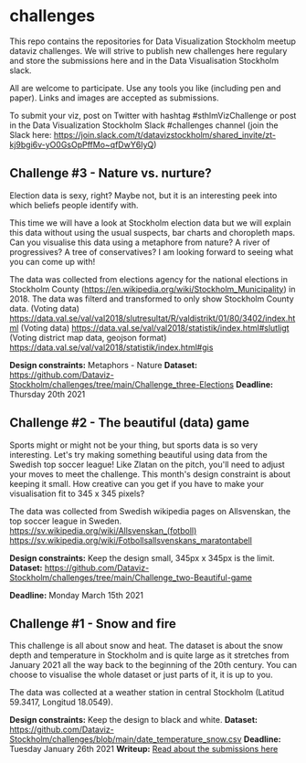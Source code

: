 # challenges
This repo contains the repositories for Data Visualization Stockholm meetup dataviz challenges. We will strive to publish new challenges here regulary and store the submissions here and in the Data Visualisation Stockholm slack.

All are welcome to participate. Use any tools you like (including pen and paper). Links and images are accepted as submissions.

To submit your viz, post on Twitter with hashtag #sthlmVizChallenge or post in the Data Visualization Stockholm Slack #challenges channel (join the Slack here: https://join.slack.com/t/datavizstockholm/shared_invite/zt-kj9bgi6v-yO0GsOpPffMo~qfDwY6IyQ)

## Challenge #3 - Nature vs. nurture?
Election data is sexy, right? Maybe not, but it is an interesting peek into which beliefs people identify with. 

This time we will have a look at Stockholm election data but we will explain this data without using the usual suspects, bar charts and choropleth maps. Can you visualise this data using a metaphore from nature? A river of progressives? A tree of conservatives? I am looking forward to seeing what you can come up with!

The data was collected from elections agency for the national elections in Stockholm County (https://en.wikipedia.org/wiki/Stockholm_Municipality) in 2018. The data was filterd and transformed to only show Stockholm County data.
(Voting data) https://data.val.se/val/val2018/slutresultat/R/valdistrikt/01/80/3402/index.html
(Voting data) https://data.val.se/val/val2018/statistik/index.html#slutligt
(Voting district map data, geojson format) https://data.val.se/val/val2018/statistik/index.html#gis

__Design constraints:__ Metaphors - Nature
__Dataset:__ https://github.com/Dataviz-Stockholm/challenges/tree/main/Challenge_three-Elections
__Deadline:__ Thursday 20th 2021

## Challenge #2 - The beautiful (data) game
Sports might or might not be your thing, but sports data is so very interesting. Let's try making something beautiful using data from the Swedish top soccer league! Like Zlatan on the pitch, you'll need to adjust your moves to meet the challenge. This month's design constraint is about keeping it small. How creative can you get if you have to make your visualisation fit to 345 x 345 pixels?

The data was collected from Swedish wikipedia pages on Allsvenskan, the top soccer league in Sweden.
https://sv.wikipedia.org/wiki/Allsvenskan_(fotboll)
https://sv.wikipedia.org/wiki/Fotbollsallsvenskans_maratontabell

__Design constraints:__ Keep the design small, 345px x 345px is the limit.
__Dataset:__ https://github.com/Dataviz-Stockholm/challenges/tree/main/Challenge_two-Beautiful-game

__Deadline:__ Monday March 15th 2021
## Challenge #1 - Snow and fire
This challenge is all about snow and heat. The dataset is about the snow depth and temperature in Stockholm and is quite large as it stretches from January 2021 all the way back to the beginning of the 20th century. You can choose to visualise the whole dataset or just parts of it, it is up to you.

The data was collected at a weather station in central Stockholm (Latitud 59.3417, Longitud 18.0549).

__Design constraints:__ Keep the design to black and white.
__Dataset:__ https://github.com/Dataviz-Stockholm/challenges/blob/main/date_temperature_snow.csv
__Deadline:__ Tuesday January 26th 2021
__Writeup:__ [Read about the submissions here](https://medium.com/@dataviz.stockholm/data-viz-challenge-1-a288142e8006)
